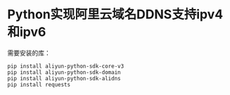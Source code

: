 # Python实现阿里云域名DDNS支持ipv4和ipv6

需要安装的库：
```
pip install aliyun-python-sdk-core-v3
pip install aliyun-python-sdk-domain
pip install aliyun-python-sdk-alidns
pip install requests
```
